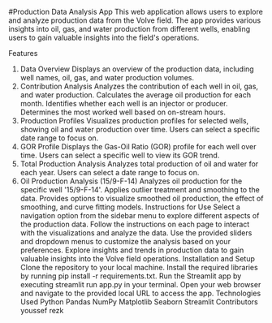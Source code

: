 #Production Data Analysis App
This web application allows users to explore and analyze production data from the Volve field. The app provides various insights into oil, gas, and water production from different wells, enabling users to gain valuable insights into the field's operations.

Features
1. Data Overview
Displays an overview of the production data, including well names, oil, gas, and water production volumes.
2. Contribution Analysis
Analyzes the contribution of each well in oil, gas, and water production.
Calculates the average oil production for each month.
Identifies whether each well is an injector or producer.
Determines the most worked well based on on-stream hours.
3. Production Profiles
Visualizes production profiles for selected wells, showing oil and water production over time.
Users can select a specific date range to focus on.
4. GOR Profile
Displays the Gas-Oil Ratio (GOR) profile for each well over time.
Users can select a specific well to view its GOR trend.
5. Total Production Analysis
Analyzes total production of oil and water for each year.
Users can select a date range to focus on.
6. Oil Production Analysis (15/9-F-14)
Analyzes oil production for the specific well '15/9-F-14'.
Applies outlier treatment and smoothing to the data.
Provides options to visualize smoothed oil production, the effect of smoothing, and curve fitting models.
Instructions for Use
Select a navigation option from the sidebar menu to explore different aspects of the production data.
Follow the instructions on each page to interact with the visualizations and analyze the data.
Use the provided sliders and dropdown menus to customize the analysis based on your preferences.
Explore insights and trends in production data to gain valuable insights into the Volve field operations.
Installation and Setup
Clone the repository to your local machine.
Install the required libraries by running pip install -r requirements.txt.
Run the Streamlit app by executing streamlit run app.py in your terminal.
Open your web browser and navigate to the provided local URL to access the app.
Technologies Used
Python
Pandas
NumPy
Matplotlib
Seaborn
Streamlit
Contributors
   youssef rezk

